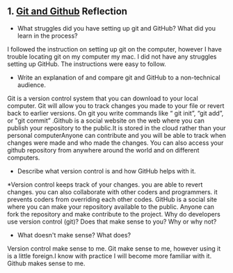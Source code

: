 ## 1. [Git and Github](1_get_started/readme.md) Reflection

* What struggles did you have setting up git and GitHub? What did you learn in the process?

I followed the instruction on setting up git on the computer, however I have trouble locating git on my computer my mac. I did not have any struggles  setting up GitHub. The instructions were  easy to follow. 

* Write an explanation of and compare git and GitHub to a non-technical audience. 

Git is a version control system that you can download to your local computer. Git will allow you to track changes you made to your file or revert back to earlier versions. On git you write commands like “ git init”, “git add”, or "git commit” .Github is a social website on the web where you can publish your repository to the public.It is stored in the cloud rather than your personal computerAnyone can contribute and you will be able to track when changes were made and who made the changes. You can also access your github repository from anywhere around the world and on different computers. 

* Describe what version control is and how GitHub helps with it.


*Version control keeps track of your changes. you are able to revert changes. you can also collaborate with other coders and programmers. it prevents coders from overriding each other codes. GitHub is a social site where you can make your repository available to the public. Anyone can fork the repository and make contribute to the project. Why do developers use version control (git)? Does that make sense to you? Why or why not?

* What doesn't make sense? What does?

Version control make sense to me. Git make sense to me, however using it is a little foreign.I know with practice I will become more familiar with it. Github makes sense to me.

<!-- Add your reflection here. Remove the comment markers -->
